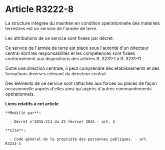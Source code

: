 # Article R3222-8

La structure intégrée du maintien en condition opérationnelle des matériels terrestres est un service de l'armée de terre. 

Les attributions de ce service sont fixées par décret. 

Ce service de l'armée de terre est placé sous l'autorité d'un directeur central dont les responsabilités et les compétences
sont fixées conformément aux dispositions des articles R. 3231-1 à R. 3231-11. 

Outre une direction centrale, il peut comprendre des établissements et des formations diverses relevant du directeur
central. 

Des éléments de ce service sont rattachés aux forces ou placés de façon occasionnelle auprès d'elles ainsi qu'auprès d'autres
commandements opérationnels.

**Liens relatifs à cet article**

	**Modifié par**:

	  - Décret n°2015-211 du 25 février 2015 - art. 2

	**Cite**:

	  - Code général de la propriété des personnes publiques. - art. R3231-1
